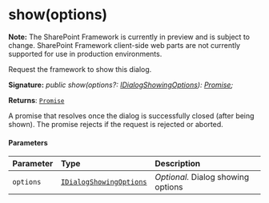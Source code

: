 # show(options)
**Note:** The SharePoint Framework is currently in preview and is subject to change. SharePoint Framework client-side web parts are not currently supported for use in production environments.



Request the framework to show this dialog.

**Signature:** _public show(options?: [IDialogShowingOptions](../../sp-dialog/interface/idialogshowingoptions.md)): [Promise](../../web-apis/class/promise.md)<void>;_

**Returns**: [`Promise`](../../web-apis/class/promise.md)<void>



A promise that resolves once the dialog is successfully closed (after being shown). The promise rejects if the request is rejected or aborted.

#### Parameters


| Parameter	   | Type    | Description |
|:-------------|:---------------|:------------|
| `options`    | [`IDialogShowingOptions`](../../sp-dialog/interface/idialogshowingoptions.md) | _Optional._ Dialog showing options |


